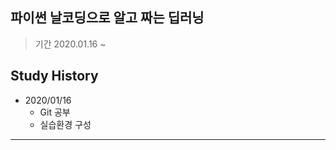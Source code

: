 ## 파이썬 날코딩으로 알고 짜는 딥러닝

> 기간 2020.01.16 ~

## Study History
* 2020/01/16
    * Git 공부
    * 실습환경 구성

<hr/>


<br>
